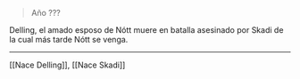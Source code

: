 > Año ???

Delling, el amado esposo de Nótt muere en batalla asesinado por Skadi de la cual más tarde Nótt se venga.

---

[[Nace Delling]], [[Nace Skadi]]